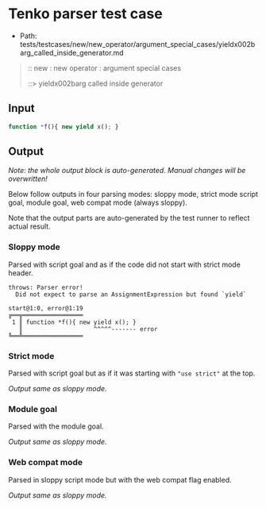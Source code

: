 # Tenko parser test case

- Path: tests/testcases/new/new_operator/argument_special_cases/yieldx002barg_called_inside_generator.md

> :: new : new operator : argument special cases
>
> ::> yieldx002barg called inside generator

## Input

`````js
function *f(){ new yield x(); }
`````

## Output

_Note: the whole output block is auto-generated. Manual changes will be overwritten!_

Below follow outputs in four parsing modes: sloppy mode, strict mode script goal, module goal, web compat mode (always sloppy).

Note that the output parts are auto-generated by the test runner to reflect actual result.

### Sloppy mode

Parsed with script goal and as if the code did not start with strict mode header.

`````
throws: Parser error!
  Did not expect to parse an AssignmentExpression but found `yield`

start@1:0, error@1:19
╔══╦═════════════════
 1 ║ function *f(){ new yield x(); }
   ║                    ^^^^^------- error
╚══╩═════════════════

`````

### Strict mode

Parsed with script goal but as if it was starting with `"use strict"` at the top.

_Output same as sloppy mode._

### Module goal

Parsed with the module goal.

_Output same as sloppy mode._

### Web compat mode

Parsed in sloppy script mode but with the web compat flag enabled.

_Output same as sloppy mode._
